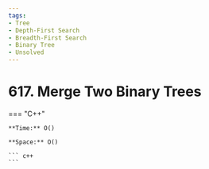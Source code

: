 ```yaml
---
tags:
- Tree
- Depth-First Search
- Breadth-First Search
- Binary Tree
- Unsolved
---
```



# 617. Merge Two Binary Trees

=== "C++"

    **Time:** O()

    **Space:** O()

    ``` c++
    ```